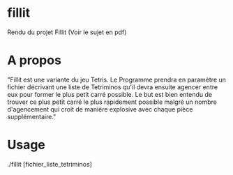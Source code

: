 # fillit

Rendu du projet Fillit (Voir le sujet en pdf)

# A propos

"Fillit est une variante du jeu Tetris.
Le Programme prendra en paramètre un fichier décrivant une liste de Tetriminos
qu'il devra ensuite agencer entre eux pour former le plus petit carré possible.
Le but est bien entendu de trouver ce plus petit carré le plus rapidement possible malgré
un nombre d'agencement qui croit de manière explosive avec chaque pièce supplémentaire."

# Usage

./fillit [fichier_liste_tetriminos]
